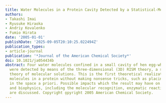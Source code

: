 ```yaml
---
title: Water Molecules in a Protein Cavity Detected by a Statistical-Mechanical Theory
authors:
- Takashi Imai
- Ryusuke Hiraoka
- Andriy Kovalenko
- Fumio Hirata
date: '2005-01-01'
publishDate: '2025-09-05T20:10:25.022494Z'
publication_types:
- article-journal
publication: '*Journal of the American Chemical Society*'
doi: 10.1021/ja054434b
abstract: Four water molecules confined in a small cavity of hen egg-white lysozyme
  were detected by means of the three-dimensional (3D) RISM theory, a statistical-mechanical
  theory of molecular solutions. This is the first theoretical realization of confined
  molecules in a protein without making nonsense tricks, such as placing the molecules
  in the space a priori. Possible impacts which the result may have on biochemistry
  and biophysics, including the molecular recognition, enzymatic reactions, etc.,
  are discussed. Copyright o̧pyright 2005 American Chemical Society.
---
```

